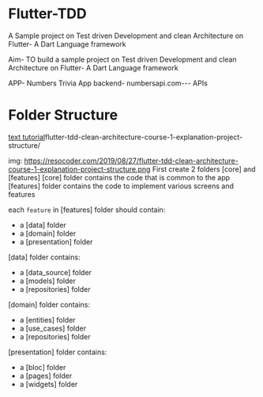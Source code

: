 # Flutter-TDD
A Sample project on Test driven Development and clean Architecture on Flutter- A Dart Language framework

Aim- TO build a sample project on Test driven Development and clean Architecture on Flutter- A Dart Language framework

APP- Numbers Trivia App
backend- numbersapi.com--- APIs


# Folder Structure
[text tutorial](https://resocoder.com/2019/08/27/)flutter-tdd-clean-architecture-course-1-explanation-project-structure/

img: https://resocoder.com/2019/08/27/flutter-tdd-clean-architecture-course-1-explanation-project-structure.png
First create 2 folders [core] and [features]
[core] folder contains the code that is common to the app
[features] folder contains the code to implement various screens and features

each `feature` in [features] folder should contain:
- a [data] folder
- a [domain] folder
- a [presentation] folder

[data] folder contains:
- a [data_source] folder
- a [models] folder
- a [repositories] folder

[domain] folder contains:
- a [entities] folder
- a [use_cases] folder
- a [repositories] folder

[presentation] folder contains:
- a [bloc] folder
- a [pages] folder
- a [widgets] folder